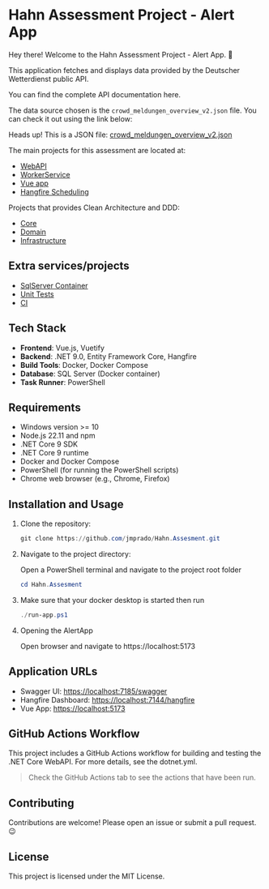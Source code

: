 # Hahn Assessment Project - Alert App

Hey there! Welcome to the Hahn Assessment Project - Alert App. 🚀

This application fetches and displays data provided by the Deutscher Wetterdienst public API.

You can find the complete API documentation here.

The data source chosen is the `crowd_meldungen_overview_v2.json` file. You can check it out using the link below:

Heads up! This is a JSON file: [crowd_meldungen_overview_v2.json](https://s3.eu-central-1.amazonaws.com/app-prod-static.warnwetter.de/v16/crowd_meldungen_overview_v2.json) 

The main projects for this assessment are located at:

- [WebAPI](./src/Hann.Assesment/Presentation/Hahn.Assesment.WebAPI/)
- [WorkerService](./src/Hann.Assesment/Presentation/Hann.Assesment.WorkerService/)
- [Vue app](./src/alert-app/)
- [Hangfire Scheduling](./src/Hann.Assesment/Core/Hahn.Assesment.Hangfire/)

Projects that provides Clean Architecture and DDD:
- [Core](./src/Hann.Assesment/Core/)
- [Domain](./src/Hann.Assesment/Core/Hahn.Assesment.Domain/)
- [Infrastructure](./src/Hann.Assesment/Infrastructure/)

## Extra services/projects
- [SqlServer Container](./src/.dbcontainer/)
- [Unit Tests](./src/Hann.Assesment/Tests/)
- [CI](./.github/workflows/dotnet.yml)

## Tech Stack

- **Frontend**: Vue.js, Vuetify
- **Backend**: .NET 9.0, Entity Framework Core, Hangfire
- **Build Tools**: Docker, Docker Compose
- **Database**: SQL Server (Docker container)
- **Task Runner**: PowerShell

## Requirements

- Windows version >= 10 
- Node.js 22.11 and npm
- .NET Core 9 SDK
- .NET Core 9 runtime 
- Docker and Docker Compose
- PowerShell (for running the PowerShell scripts)
- Chrome web browser (e.g., Chrome, Firefox)

## Installation and Usage

1. Clone the repository:

    ```powershell
    git clone https://github.com/jmprado/Hahn.Assesment.git
    ```

2. Navigate to the project directory:

     Open a PowerShell terminal and navigate to the project root folder

    ```powershell
    cd Hahn.Assesment
    ```

3. Make sure that your docker desktop is started then run
    
    ```powershell
    ./run-app.ps1
    ```

4. Opening the AlertApp

    Open browser and navigate to https://localhost:5173

## Application URLs

- Swagger UI: [https://localhost:7185/swagger](https://localhost:7185/swagger)
- Hangfire Dashboard: [https://localhost:7144/hangfire](https://localhost:7144/hangfire)
- Vue App: [https://localhost:5173](https://localhost:5173)

## GitHub Actions Workflow

This project includes a GitHub Actions workflow for building and testing the .NET Core WebAPI. For more details, see the dotnet.yml.

> Check the GitHub Actions tab to see the actions that have been run.

## Contributing

Contributions are welcome! Please open an issue or submit a pull request. :wink:

## License

This project is licensed under the MIT License.
